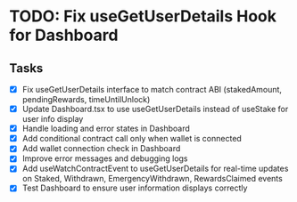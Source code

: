 # TODO: Fix useGetUserDetails Hook for Dashboard

## Tasks

- [x] Fix useGetUserDetails interface to match contract ABI (stakedAmount, pendingRewards, timeUntilUnlock)
- [x] Update Dashboard.tsx to use useGetUserDetails instead of useStake for user info display
- [x] Handle loading and error states in Dashboard
- [x] Add conditional contract call only when wallet is connected
- [x] Add wallet connection check in Dashboard
- [x] Improve error messages and debugging logs
- [x] Add useWatchContractEvent to useGetUserDetails for real-time updates on Staked, Withdrawn, EmergencyWithdrawn, RewardsClaimed events
- [x] Test Dashboard to ensure user information displays correctly
